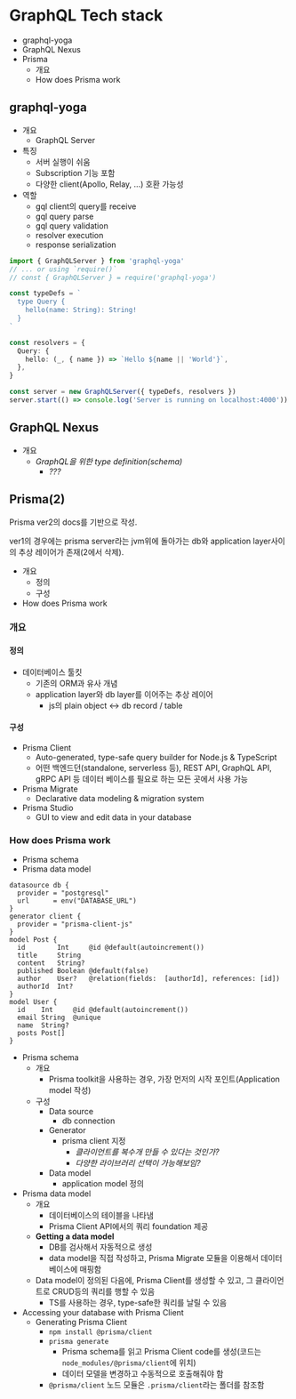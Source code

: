 # GraphQL Tech stack

- graphql-yoga
- GraphQL Nexus
- Prisma
  - 개요
  - How does Prisma work

## graphql-yoga

- 개요
  - GraphQL Server
- 특징
  - 서버 실행이 쉬움
  - Subscription 기능 포함
  - 다양한 client(Apollo, Relay, ...) 호환 가능성
- 역할
  - gql client의 query를 receive
  - gql query parse
  - gql query validation
  - resolver execution
  - response serialization

```ts
import { GraphQLServer } from 'graphql-yoga'
// ... or using `require()`
// const { GraphQLServer } = require('graphql-yoga')

const typeDefs = `
  type Query {
    hello(name: String): String!
  }
`

const resolvers = {
  Query: {
    hello: (_, { name }) => `Hello ${name || 'World'}`,
  },
}

const server = new GraphQLServer({ typeDefs, resolvers })
server.start(() => console.log('Server is running on localhost:4000'))
```

## GraphQL Nexus

- 개요
  - *GraphQL을 위한 type definition(schema)*
    - *???*

## Prisma(2)

Prisma ver2의 docs를 기반으로 작성.

ver1의 경우에는 prisma server라는 jvm위에 돌아가는 db와 application layer사이의 추상 레이어가 존재(2에서 삭제).

- 개요
  - 정의
  - 구성
- How does Prisma work

### 개요

#### 정의

- 데이터베이스 툴킷
  - 기존의 ORM과 유사 개념
  - application layer와 db layer를 이어주는 추상 레이어
    - js의 plain object <-> db record / table

#### 구성

- Prisma Client
  - Auto-generated, type-safe query builder for Node.js & TypeScript
  - 어떤 백엔드던(standalone, serverless 등), REST API, GraphQL API, gRPC API 등 데이터 베이스를 필요로 하는 모든 곳에서 사용 가능
- Prisma Migrate
  - Declarative data modeling & migration system
- Prisma Studio
  - GUI to view and edit data in your database

### How does Prisma work

- Prisma schema
- Prisma data model

```
datasource db {
  provider = "postgresql"
  url      = env("DATABASE_URL")
}
generator client {
  provider = "prisma-client-js"
}
model Post {
  id        Int     @id @default(autoincrement())
  title     String
  content   String?
  published Boolean @default(false)
  author    User?   @relation(fields:  [authorId], references: [id])
  authorId  Int?
}
model User {
  id    Int     @id @default(autoincrement())
  email String  @unique
  name  String?
  posts Post[]
}
```

- Prisma schema
  - 개요
    - Prisma toolkit을 사용하는 경우, 가장 먼저의 시작 포인트(Application model 작성)
  - 구성
    - Data source
      - db connection
    - Generator
      - prisma client 지정
        - *클라이언트를 복수개 만들 수 있다는 것인가?*
        - *다양한 라이브러리 선택이 가능해보임?*
    - Data model
      - application model 정의
- Prisma data model
  - 개요
    - 데이터베이스의 테이블을 나타냄
    - Prisma Client API에서의 쿼리 foundation 제공
  - **Getting a data model**
    - DB를 검사해서 자동적으로 생성
    - data model을 직접 작성하고, Prisma Migrate 모듈을 이용해서 데이터베이스에 매핑함
  - Data model이 정의된 다음에, Prisma Client를 생성할 수 있고, 그 클라이언트로 CRUD등의 쿼리를 행할 수 있음
    - TS를 사용하는 경우, type-safe한 쿼리를 날릴 수 있음
- Accessing your database with Prisma Client
  - Generating Prisma Client
    - `npm install @prisma/client`
    - `prisma generate`
      - Prisma schema를 읽고 Prisma Client code를 생성(코드는 `node_modules/@prisma/client`에 위치)
      - 데이터 모델을 변경하고 수동적으로 호출해줘야 함
    - `@prisma/client` 노드 모듈은 `.prisma/client`라는 폴더를 참조함
